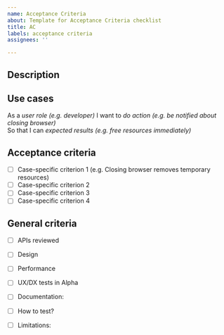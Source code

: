 ```yaml
---
name: Acceptance Criteria
about: Template for Acceptance Criteria checklist
title: AC
labels: acceptance criteria
assignees: ''

---
```



## Description
<!--here a human-readable description of the value that this feature brings to the users (no geeky language)-->

## Use cases
As a *user role (e.g. developer)*
I want to *do action (e.g. be notified about closing browser)*  
So that I can *expected results (e.g. free resources immediately)*  

## Acceptance criteria
- [ ] Case-specific criterion 1 (e.g. Closing browser removes temporary resources)
- [ ] Case-specific criterion 2
- [ ] Case-specific criterion 3
- [ ] Case-specific criterion 4

## General criteria
<!--remember to remove those that are not applicable-->

- [ ] APIs reviewed 
<!--here link to API review documentation, if any-->

- [ ] Design 
<!--here link to e.g. issue with design specification, a mockup, Figma specs-->

- [ ] Performance 
<!--here link to the requirements or tests, if any-->

- [ ] UX/DX tests in Alpha 
<!--here link(s) to issue(s) with the description of UX/DX tests, if any; note: not the test results-->

- [ ] Documentation: 
<!--here link to the documentation-->

- [ ] How to test? 
<!--here link to the GH issue with PiT instructions or some external document with the test scenario; note: not the test results-->

- [ ] Limitations: 
<!--here list of limitations, preferably links to GH issues or Epic that specifies them-->
